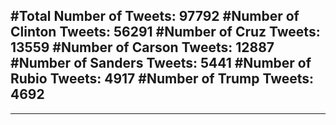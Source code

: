 #Total Number of Tweets: 97792 
#Number of Clinton Tweets: 56291
#Number of Cruz Tweets: 13559
#Number of Carson Tweets: 12887
#Number of Sanders Tweets: 5441
#Number of Rubio Tweets: 4917
#Number of Trump Tweets: 4692
---
---
